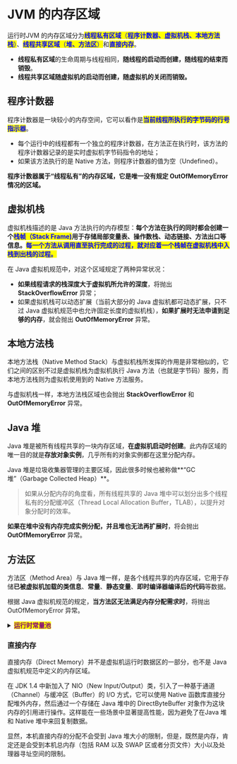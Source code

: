 # JVM 的内存区域

运行时JVM 的内存区域分为<mark style="color:blue;">**线程私有区域**</mark><mark style="color:blue;">（</mark><mark style="color:blue;">**程序计数器、虚拟机栈、本地方法栈**</mark><mark style="color:blue;">）</mark>、<mark style="color:blue;">**线程共享区域**</mark><mark style="color:blue;">（</mark><mark style="color:blue;">**堆、方法区**</mark><mark style="color:blue;">）</mark>和<mark style="color:blue;">**直接内存**</mark>。

* **线程私有区域**的生命周期与线程相同，**随线程的启动而创建，随线程的结束而销毁**。
* **线程共享区域随虚拟机的启动而创建，随虚拟机的关闭而销毁。**

## **程序计数器**

程序计数器是一块较小的内存空间，它可以看作是<mark style="color:blue;">**当前线程所执行的字节码的行号指示器**</mark>。

* 每个运行中的线程都有一个独立的程序计数器，在方法正在执行时，该方法的程序计数器记录的是实时虚拟机字节码指令的地址；
* 如果该方法执行的是 Native 方法，则程序计数器的值为空（Undefined）。

**程序计数器属于“线程私有”的内存区域，它是唯一没有规定 OutOfMemoryError 情况的区域。**

## **虚拟机栈**

虚拟机栈描述的是 Java 方法执行的内存模型：**每个方法在执行的同时都会创建一个**<mark style="color:blue;">**栈帧（Stack Frame)**</mark>**用于存储局部变量表、操作数栈、动态链接、方法出口等信息。**<mark style="color:blue;">**每一个方法从调用直至执行完成的过程，就对应着一个栈帧在虚拟机栈中入栈到出栈的过程。**</mark>

在 Java 虚拟机规范中，对这个区域规定了两种异常状况：

* **如果线程请求的栈深度大于虚拟机所允许的深度**，将抛出 **StackOverflowError** 异常；
* 如果虚拟机栈可以动态扩展（当前大部分的 Java 虚拟机都可动态扩展，只不过 Java 虚拟机规范中也允许固定长度的虚拟机栈），**如果扩展时无法申请到足够的内存**，就会抛出 **OutOfMemoryError** 异常。

## **本地方法栈**

本地方法栈（Native Method Stack）与虚拟机栈所发挥的作用是非常相似的，它们之间的区别不过是虚拟机栈为虚拟机执行 Java 方法（也就是字节码）服务，而本地方法栈则为虚拟机使用到的 Native 方法服务。

与虚拟机栈一样，本地方法栈区域也会抛出 **StackOverflowError** 和 **OutOfMemoryError** 异常。

## **Java 堆**

Java 堆是被所有线程共享的一块内存区域，**在虚拟机启动时创建**。此内存区域的唯一目的就是**存放对象实例**，几乎所有的对象实例都在这里分配内存。

Java 堆是垃圾收集器管理的主要区域，因此很多时候也被称做**“GC 堆”（Garbage Collected Heap）**。

> 如果从分配内存的角度看，所有线程共享的 Java 堆中可以划分出多个线程私有的分配缓冲区（Thread Local Allocation Buffer，TLAB），以提升对象分配时的效率。

**如果在堆中没有内存完成实例分配，并且堆也无法再扩展时**，将会抛出 **OutOfMemoryError** 异常。

## **方法区**

方法区（Method Area）与 Java 堆一样，是各个线程共享的内存区域，它用于存储**已被虚拟机加载的类信息**、**常量**、**静态变量**、**即时编译器编译后的代码**等数据。

根据 Java 虚拟机规范的规定，**当方法区无法满足内存分配需求时**，将抛出 OutOfMemoryError 异常。

<details>

<summary><mark style="color:purple;"><strong>运行时常量池</strong></mark></summary>

**运行时常量池（Runtime Constant Pool）是方法区的一部分。**

Class 文件中除了有类的版本、字段、方法、接口等描述信息外，还有一项信息是常量池（Constant Pool Table），用于存放编译期生成的各种字面量和符号引用，这部分内容将在类加载后进入方法区的运行时常量池中存放。

**运行时常量池相对于 Class 文件常量池的一个重要特征是具备动态性，**Java 语言并不要求常量一定只有编译期才能产生，也就是并非预置入 Class 文件中常量池的内容才能进入方法区的运行时常量池，运行期间也可能将新的常量放入池中，这种特性被开发人员利用得比较多的便是 String 类的 intern() 方法。

既然运行时常量池是方法区的一部分，自然受到方法区内存的限制，当常量池无法再申请到内存时会抛出 **OutOfMemoryError** 异常。

</details>

### **直接内存**

直接内存（Direct Memory）并不是虚拟机运行时数据区的一部分，也不是 Java 虚拟机规范中定义的内存区域。

在 JDK 1.4 中新加入了 NIO（New Input/Output）类，引入了一种基于通道（Channel）与缓冲区（Buffer）的 I/O 方式，它可以使用 Native 函数库直接分配堆外内存，然后通过一个存储在 Java 堆中的 DirectByteBuffer 对象作为这块内存的引用进行操作。这样能在一些场景中显著提高性能，因为避免了在Java 堆和 Native 堆中来回复制数据。

显然，本机直接内存的分配不会受到 Java 堆大小的限制，但是，既然是内存，肯定还是会受到本机总内存（包括 RAM 以及 SWAP 区或者分页文件）大小以及处理器寻址空间的限制。
